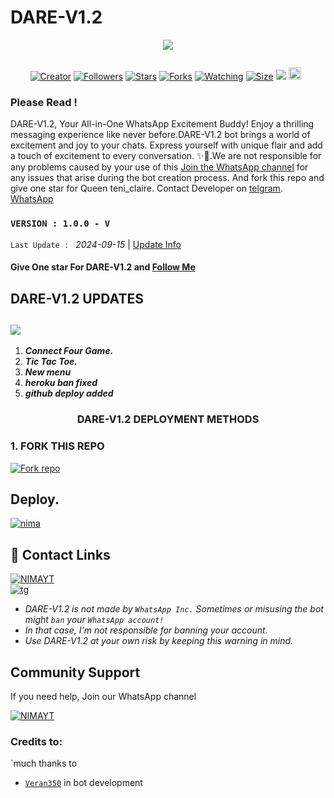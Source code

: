 # DARE-V1.2 
<p align="centre">
  <a href="DARE-V1.2 MD
    <img alt="DARE-V1.2" height="300" src="./lib/assets/pk.jpg" old_src=https://ibb.co/n038vmL
    </a>
</p>

  <p align="center">

  <a aria-label="Join our chats" href="https://whatsapp.com/channel/0029VajhqUnD38COHw1aSy0M" target="_blank">
<img src="https://files.catbox.moe/c2aetl.jpg">
</a>

  <a href="#"><img src="http://readme-typing-svg.herokuapp.com?color=ff00ab&center=true&vCenter=true&multiline=false&lines=DARE-V1.2+WHATSAPP+BOT" alt="">
</p>
    <p align="center">
<a href="#"><img title="Creator" src="https://img.shields.io/badge/Creator-BMB-red.svg?style=for-the-badge&logo=github"></a>
<a href="https://github.com/Dare-1-0?tab=followers"><img title="Followers" src="https://img.shields.io/github/followers/Dare-1-0?color=red&style=flat-square"></a>   
<a href="https://github.com/Dare-1-0/DARE-V1.2/stargazers"><img title="Stars" src="https://img.shields.io/github/stars/Dare-1-0/DARE-V1.2?color=red&style=flat-square"></a>
<a href="https://github.com/Dare-1-0/DARE-V1.2/forks/network/members"><img title="Forks" src="https://img.shields.io/github/forks/Dare-1-0/DARE-V1.2?color=yellow&style=flat-square"></a>
<a href="https://github.com/Dare-1-0/DARE-V1.2/watchers"><img title="Watching" src="https://img.shields.io/github/watchers/Dare-1-0/DARE-V1.2?label=Watchers&color=blue&style=flat-square"></a>
<a href="https://github.com/Dare-1-0/DARE-V1.2"><img title="Size" src="https://img.shields.io/github/repo-size/Dare-1-0/DARE-V1.2?style=flat-square&color=darkred"></a>
<a href="https://hits.seeyoufarm.com"><img src="https://hits.seeyoufarm.com/api/count/incr/badge.svg?url=https://github.com/Dare-1-0/DARE-V1.2/hit-counter&count_bg=%2379C83D&title_bg=%23555555&icon=probot.svg&icon_color=%2304FF00&title=hits&edge_flat=false"/></a>
<a href="https://github.com/Dare-1-0/DARE-V1.2/graphs/commit-activity"><img height="20" src="https://img.shields.io/badge/Maintained-Yes-green.svg"></a>&nbsp;&nbsp;
</p>
</a>
</div>

### Please Read !
DARE-V1.2, Your All-in-One WhatsApp Excitement Buddy! Enjoy a thrilling messaging experience like never before.DARE-V1.2 bot brings a world of excitement and joy to your chats. Express yourself with unique flair and add a touch of excitement to every conversation. ✨🤖.We are not responsible for any problems caused by your use of this
[Join the WhatsApp channel](https://whatsapp.com/channel/0029VajhqUnD38COHw1aSy0M) for any issues that arise during the bot creation process.
And fork this repo and give one star for Queen teni_claire. 
Contact Developer on [telgram](https://t.me/Tickic).
[WhatsApp](https://wa.link/5ba28f)

### `VERSION : 1.0.0 - V`
 `Last Update : ` _2024-09-15_ | [Update Info](/new-update.md)

#### Give One star For DARE-V1.2 and [Follow Me](https://whatsapp.com/channel/0029VajhqUnD38COHw1aSy0M) 


## DARE-V1.2 UPDATES
<a><img src='https://i.imgur.com/LyHic3i.gif'/></a>
---
1. ***Connect Four Game.***
2. ***Tic Tac Toe.***
3. ***New menu***
4. ***heroku ban fixed***
5. ***github deploy added***

<h3 align="center"><b>DARE-V1.2</b> DEPLOYMENT METHODS
</h3>

### 1. FORK THIS REPO
<a
href='https://github.com/Dare-1-0/DARE-V1.2/fork' target="_blank"><img alt='Fork repo' src='https://img.shields.io/badge/Fork This Repo-black?style=for-the-badge&logo=git&logoColor=white'/></a>


## Deploy.
 [![nima](https://img.shields.io/badge/DAREV1.2_deploy_on_panel-430098?style=for-the-badge&logo=cloud&logoColor=white&buttcode=1n2i3m4a)](https://dash.navocloud.com/register?ref=5HPoxmWQ?template=https://github.com/darkmakerofc/DARE-V1.2)
   


## 🔗 Contact Links
[![NIMAYT](https://img.shields.io/badge/CONTACT%20OWNER%20ON%20WHATSAPP-green?style=for-the-badge&logo=whatsapp&logoColor=white)](https://wa.link/5ba28f)</br>
[![tg](https://img.shields.io/badge/CONTACT%20OWNER%200N%20TELEGRAM-0A66C2?style=for-the-badge&logo=telegram&logoColor=white)]( https://t.me/Tickic)
</br>

- *DARE-V1.2 is not made by `WhatsApp Inc.` Sometimes or misusing the bot might `ban` your `WhatsApp account!`*
- *In that case, I'm not responsible for banning your account.*
- *Use DARE-V1.2 at your own risk by keeping this warning in mind.*
  

## Community Support

If you need help, Join our WhatsApp channel

[![NIMAYT](https://img.shields.io/badge/WHATSAPP%20CHANNEL-green?style=for-the-badge&logo=whatsapp&logoColor=white)](https://whatsapp.com/channel/0029VajhqUnD38COHw1aSy0M)</br>



### Credits to:
`much thanks to
- [`Veran350`](https://github.com/Veran350) in bot development 


